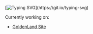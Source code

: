 [![Typing SVG](https://readme-typing-svg.herokuapp.com?font=Fira+Code&duration=3000&pause=500&color=00DDF7&center=true&multiline=true&width=435&height=100&lines=Hello!+My+name+is+Francisco;student+of+programming;and+cybersecurity...)](https://git.io/typing-svg)

Currently working on:
- [GoldenLand Site](https://goldenland.ml)
  
<!---
iFrenetik/iFrenetik is a ✨ special ✨ repository because its `README.md` (this file) appears on your GitHub profile.
You can click the Preview link to take a look at your changes.
--->
